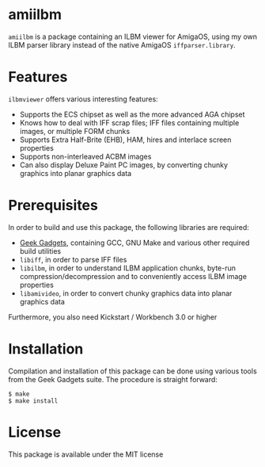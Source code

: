 amiilbm
=======
`amiilbm` is a package containing an ILBM viewer for AmigaOS, using my own ILBM
parser library instead of the native AmigaOS `iffparser.library`.

Features
========
`ilbmviewer` offers various interesting features:

* Supports the ECS chipset as well as the more advanced AGA chipset
* Knows how to deal with IFF scrap files; IFF files containing multiple images, or multiple FORM chunks
* Supports Extra Half-Brite (EHB), HAM, hires and interlace screen properties
* Supports non-interleaved ACBM images
* Can also display Deluxe Paint PC images, by converting chunky graphics into planar graphics data

Prerequisites
=============

In order to build and use this package, the following libraries are required:

* [Geek Gadgets](http://geekgadgets.back2roots.org), containing GCC, GNU Make and various other required build utilities
* `libiff`, in order to parse IFF files
* `libilbm`, in order to understand ILBM application chunks, byte-run compression/decompression and to conveniently access ILBM image properties
* `libamivideo`, in order to convert chunky graphics data into planar graphics data

Furthermore, you also need Kickstart / Workbench 3.0 or higher

Installation
============
Compilation and installation of this package can be done using various tools
from the Geek Gadgets suite. The procedure is straight forward:

    $ make
    $ make install

License
=======
This package is available under the MIT license
